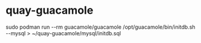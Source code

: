# quay-guacamole



sudo podman run --rm guacamole/guacamole /opt/guacamole/bin/initdb.sh --mysql > ~/quay-guacamole/mysql/initdb.sql

